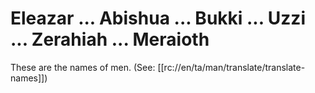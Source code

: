 # Eleazar ... Abishua ... Bukki ... Uzzi ... Zerahiah ... Meraioth

These are the names of men. (See: [[rc://en/ta/man/translate/translate-names]])

